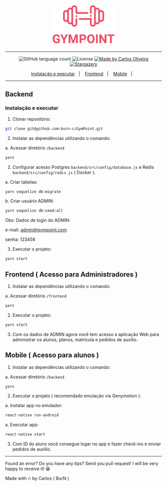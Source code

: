 <h1 align="center">
  <img alt="GymPoint" title="GymPoint" src="./frontend/src/assets/logo.png" width="200px" />
</h1>

---

<p align="center">
  <img alt="GitHub language count" src="https://img.shields.io/github/languages/count/burn-c/goeat-api?color=red">

  <img alt="License" src="https://img.shields.io/badge/licence-MIT-red">
  
   <a href="https://www.linkedin.com/in/carlosoliveiradev/">
    <img alt="Made by Carlos Oliveira" src="https://img.shields.io/badge/made%20by-carlos%20oliveira-red">
  </a>

  <a href="https://github.com/burn-c/goeat-api/stargazers">
    <img alt="Stargazers" src="https://img.shields.io/github/stars/burn-c/goeat-api?style=social">
  </a>
</p>

<p align="center">
  <a href="#instalação-e-executar">Instalação e executar</a>&nbsp;&nbsp;&nbsp;|&nbsp;&nbsp;&nbsp;
  <a href="#frontend--acesso-para-administradores-">Frontend</a>&nbsp;&nbsp;&nbsp;|&nbsp;&nbsp;&nbsp;
  <a href="#mobile--acesso-para-alunos-">Mobile</a>&nbsp;&nbsp;&nbsp;|&nbsp;&nbsp;&nbsp;
</p>

<hr>

## Backend

### Instalação e executar

1. Clonar repositório:

```sh
git clone git@github.com:burn-c/GymPoint.git
```
2. Instalar as dependências utilizando o comando:

a. Acessar diretório `/backend`

```sh
yarn
```

2. Configurar acesso Postgres `backend/src/config/database.js` e Redis `backend/src/config/redis.js` ( Docker ).

  a. Criar tabelas:

```sh
yarn sequelize db:migrate
```

  b. Criar usuário ADMIN:

```sh
yarn sequelize db:seed:all
```
Obs: Dados de login do ADMIN:

e-mail: admin@gympoint.com

senha: 123456

3. Executar o projeto:

```sh
yarn start
```
## Frontend ( Acesso para Administradores )

1. Instalar as dependências utilizando o comando:

a. Acessar diretório `/frontend`

```sh
yarn
```

2. Executar o projeto:

```sh
yarn start
```
3. Com os dados de ADMIN agora você tem acesso a aplicação Web para administrar os alunos, planos, matrícula e pedidos de auxílio.

## Mobile ( Acesso para alunos )

1. Instalar as dependências utilizando o comando:

a. Acessar diretório `/backend`

```sh
yarn
```

2. Executar o projeto ( recomendado emulação via Genymotion ):

a. Instalar app no emulador:

```sh
react-native run-android
```
a. Executar app:

```sh
react-native start
```

3. Com ID do aluno você consegue logar no app e fazer check-ins e enviar pedidos de auxílio.

---

Found an error? Do you have any tips? Send you pull request! I will be very happy to receive it! 😁

Made with 🔥 by Carlos ( BurN  ) 

